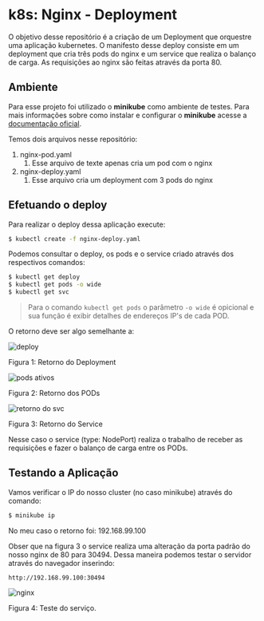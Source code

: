 # k8s: Nginx - Deployment

O objetivo desse repositório é a criação de um Deployment que orquestre uma aplicação kubernetes. O manifesto desse deploy consiste em um deployment que cria três pods do nginx e um service que realiza o balanço de carga. As requisições ao nginx são feitas através da porta 80.

## Ambiente

Para esse projeto foi utilizado o **minikube** como ambiente de testes. Para mais informações sobre como instalar e configurar o **minikube** acesse a [documentação oficial](https://kubernetes.io/pt/docs/tutorials/hello-minikube/).

Temos dois arquivos nesse repositório:

1. nginx-pod.yaml
   1. Esse arquivo de texte apenas cria um pod com o nginx
2. nginx-deploy.yaml
   1. Esse arquivo cria um deployment com 3 pods do nginx

## Efetuando o deploy

Para realizar o deploy dessa aplicação execute:

```bash
$ kubectl create -f nginx-deploy.yaml
```

Podemos consultar o deploy, os pods e o service criado através dos respectivos comandos:

```bash
$ kubectl get deploy
$ kubectl get pods -o wide
$ kubectl get svc
```

> Para o comando `kubectl get pods` o parâmetro `-o wide` é opicional e sua função é exibir detalhes de endereços IP's de cada POD.

O retorno deve ser algo semelhante a:

![deploy](/home/thiago/meu-pod/img/deploy.png)

Figura 1: Retorno do Deployment

![pods ativos](/home/thiago/meu-pod/img/pods2.png)

Figura 2: Retorno dos PODs

![retorno do svc](/home/thiago/meu-pod/img/svc.png)

Figura 3: Retorno do Service

Nesse caso o service (type: NodePort) realiza o trabalho de receber as requisições e fazer o balanço de carga entre os PODs.

## Testando a Aplicação

Vamos verificar o IP do nosso cluster (no caso minikube) através do comando:

```bash
$ minikube ip
```

No meu caso o retorno foi: 192.168.99.100

Obser que na figura 3 o service realiza uma alteração da porta padrão do nosso nginx de 80 para 30494. Dessa maneira podemos testar o servidor através do navegador inserindo:

```
http://192.168.99.100:30494
```

![nginx](/home/thiago/meu-pod/img/nginx.png)

Figura 4: Teste do serviço.

